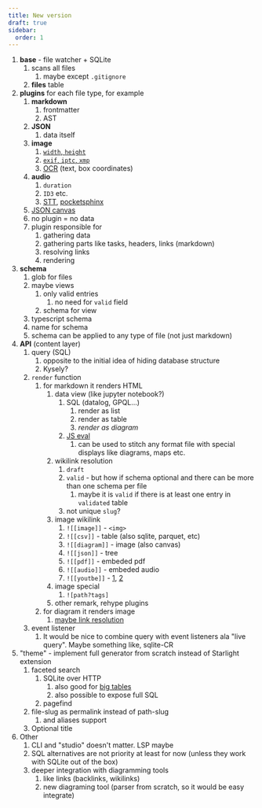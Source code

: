 ```yaml
---
title: New version
draft: true
sidebar:
  order: 1
---
```


1. **base** - file watcher + SQLite
   1. scans all files
      1. maybe except `.gitignore`
   2. **files** table
2. **plugins** for each file type, for example
   1. **markdown**
      1. frontmatter
      2. AST
   2. **JSON**
      1. data itself
   3. **image**
      1. [`width`, `height`](https://www.npmjs.com/package/image-size)
      2. [`exif`, `iptc`, `xmp`](https://www.npmjs.com/package/exifreader)
      3. [OCR](https://tesseract.projectnaptha.com/) (text, box coordinates)
   4. **audio**
      1. `duration`
      2. `ID3` etc.
      3. [STT](https://www.npmjs.com/search?q=speech-to-text), [pocketsphinx](https://syl22-00.github.io/pocketsphinx.js/)
   5. [JSON canvas](https://jsoncanvas.org/)
   6. no plugin = no data
   7. plugin responsible for
      1. gathering data
      2. gathering parts like tasks, headers, links (markdown)
      3. resolving links
      4. rendering
3. **schema**
   1. glob for files
   2. maybe views
      1. only valid entries
         1. no need for `valid` field
      2. schema for view
   3. typescript schema
   4. name for schema
   5. schema can be applied to any type of file (not just markdown)
4. **API** (content layer)
   1. query (SQL)
      1. opposite to the initial idea of hiding database structure
      2. Kysely?
   2. `render` function
      1. for markdown it renders HTML
         1. data view (like jupyter notebook?)
            1. SQL (datalog, GPQL...)
               1. render as list
               2. render as table
               3. _render as diagram_
            2. [JS eval](https://notes.stereobooster.com/js-eval/)
               1. can be used to stitch any format file with special displays like diagrams, maps etc.
         2. wikilink resolution
            1. `draft`
            2. `valid` - but how if schema optional and there can be more than one schema per file
               1. maybe it is `valid` if there is at least one entry in `validated` table
            3. not unique `slug`?
         3. image wikilink
            1. `![[image]]` - `<img>`
            2. `![[csv]]` - table (also sqlite, parquet, etc)
            3. `![[diagram]]` - image (also canvas)
            4. `![[json]]` - tree
            5. `![[pdf]]` - embeded pdf
            6. `![[audio]]` - embeded audio
            7. `![[youtbe]]` - [1](https://astro-embed.netlify.app/components/youtube/), [2](https://github.com/insin/astro-lazy-youtube-embed/blob/main/YouTube.astro)
         4. image special
            1. `![path?tags]`
         5. other remark, rehype plugins
      2. for diagram it renders image
         1. [maybe link resolution](https://help.obsidian.md/Editing+and+formatting/Advanced+formatting+syntax#Linking+files+in+a+diagram)
   3. event listener
      1. It would be nice to combine query with event listeners ala "live query". Maybe something like, sqlite-CR
5. "theme" - implement full generator from scratch instead of Starlight extension
   1. faceted search
      1. SQLite over HTTP
         1. also good for [big tables](https://observablehq.com/documentation/cells/data-table)
         2. also possible to expose full SQL
      2. pagefind
   2. file-slug as permalink instead of path-slug
      1. and aliases support
   3. Optional title
6. Other
   1. CLI and "studio" doesn't matter. LSP maybe
   2. SQL alternatives are not priority at least for now (unless they work with SQLite out of the box)
   3. deeper integration with diagramming tools
      1. like links (backlinks, wikilinks)
      2. new diagraming tool (parser from scratch, so it would be easy integrate)
